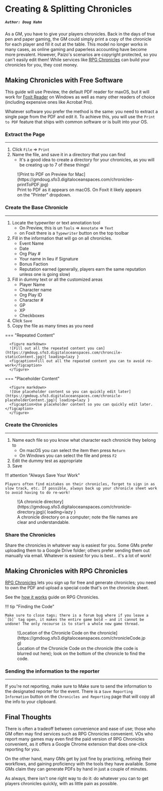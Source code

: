 # Creating & Splitting Chronicles

##### `Author: Doug Hahn`

As a GM, you have to give your players chronicles. Back in the days of true pen and paper gaming, the GM could simply print a copy of the chronicle for each player and fill it out at the table. This model no longer works in many cases, as online gaming and paperless accounting have become more prevalent. However, Paizo's scenarios are copyright protected, so you can't easily edit them! While services like [RPG Chronicles](http://rpgchronicles.net) can build your chronicles for you, they cost money. 

## Making Chronicles with Free Software

This guide will use Preview, the default PDF reader for maxOS, but it will work for [Foxit Reader](https://www.foxit.com/pdf-reader/) on Windows as well as many other readers of choice (including expensive ones like Acrobat Pro). 

Whatever software you prefer the method is the same: you need to extract a single page from the PDF and edit it. To achieve this, you will use the `Print to PDF` feature that ships with common software or is built into your OS. 

### Extract the Page
----
1. Click `File` => `Print`
1. Name the file, and save it in a directory that you can find
    - It's a good idea to create a directory for your chronicles, as you will be creating up to 7 of these things!

<figure Markdown>
  ![Print to PDF on Preview for Mac](https://gmdoug.sfo3.digitaloceanspaces.com/chronicles-printToPDF.jpg)
  <figcaption>Print to PDF as it appears on macOS. On Foxit it likely appears on the "Printer" dropdown.</figcaption>
</figure>

### Create the Base Chronicle
----
1. Locate the typewriter or text annotation tool 
    - On Preview, this is un `Tools` => `Annotate` => `Text`
    - on Foxit there is a `Typewriter` button on the top toolbar
1. Fill in the information that will go on all chronicles. 
    - Event Name
    - Date
    - Org Play #
    - Your name in lieu if Signature
    - Bonus Faction
    - Reputation earned (generally, players earn the same reputation unless one is going slow)
1. Fill in dummy text or all the customized areas
    - Player Name
    - Character name 
    - Org Play ID
    - Character #
    - GP
    - XP
    - Checkboxes
1. Click `Save`
1. Copy the file as many times as you need

=== "Repeated Content"

      <figure markdown>
      ![Fill out all the repeated content you can](https://gmdoug.sfo3.digitaloceanspaces.com/chroncile-staticContent.jpg){ loading=lazy }
      <figcaption>Fill out all the repeated content you can to avoid re-work</figcaption>
      </figure>

=== "Placeholder Content"

      <figure markdown>
      ![Use placeholder content so you can quickly edit later](https://gmdoug.sfo3.digitaloceanspaces.com/chronicle-placeholderContent.jpg){ loading=lazy }
      <figcaption>Use placeholder content so you can quickly edit later.</figcaption>
      </figure>

### Create the Chronicles
----
1. Name each file so you know what character each chronicle they belong to
    - On macOS you can select the item then press `Return`
    - On Windows you can select the file and press `F2`
1. Edit the dummy test as appropriate
1. Save

!!! attention "Always Save Your Work"

    Players often find mistakes on their chronicles, forget to sign in as slow track, etc. If possible, always back up your chronicle sheet work to avoid having to do re-work! 

<figure markdown>
  ![A chronicle directory](https://gmdoug.sfo3.digitaloceanspaces.com/chronicle-directory.jpg){ loading=lazy }
  <figcaption>A chronicle directory on a computer; note the file names are clear and understandable.</figcaption>
</figure>

### Share the Chronicles
Share the chronicles in whatever way is easiest for you. Some GMs prefer uploading them to a Google Drive folder; others prefer sending them out manually via email. Whatever is easiest for you is best… it's a lot of work! 

## Making Chronicles with RPG Chronicles

[RPG Chronicles](https://www.rpgchronicles.net/sessions) lets you sign up for free and generate chronicles; you need to own the PDF and upload a special code that's on the chronicle sheet. 

See the [how it works](https://www.rpgchronicles.net/howitworks) guide on RPG Chronicles. 

!!! tip "Finding the Code"

    Make sure to close tags; there is a forum bug where if you leave a `[b]` tag open, it makes the entire game bold — and it cannot be undone! The only recourse is to start a whole new game thread.

<figure markdown>
![Location of the Chronicle Code on the chronicle](https://gmdoug.sfo3.digitaloceanspaces.com/chronicleCode.jpg)
<figcaption>Location of the Chronicle Code on the chronicle (the code is blurred out here); look on the bottom of the chronicle to find the code.</figcaption>
</figure>

### Sending the information to the reporter
----
If you're not reporting, make sure to Make sure to send the information to the designated reporter for the event. There is a `Save Reporting Information` button on the `Chronicles and Reporting` page that will copy all the info to your clipboard. 

## Final Thoughts

There is often a tradeoff between convenience and ease of use; those who GM often may find services such as RPG Chronicles convenient. VOs who report many games may even find the paid version of RPG Chronicles convenient, as it offers a Google Chrome extension that does one-click reporting for you.

On the other hand, many GMs get by just fine by practicing, refining their workflows, and gaining proficiency with the tools they have available. Some GMs claim they can generate PDFs by hand in just a couple of minutes.

As always, there isn't one right way to do it: do whatever you can to get players chronicles quickly, with as little pain as possible. 